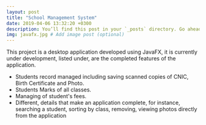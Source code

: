 ```yaml
---
layout: post
title: "School Management System"
date: 2019-04-06 13:32:20 +0300
description: You’ll find this post in your `_posts` directory. Go ahead and edit it and re-build the site to see your changes. # Add post description (optional)
img: javafx.jpg # Add image post (optional)
---
```


This project is a desktop application developed using JavaFX, it is currently under development, listed under, are the completed features of the application.

* Students record managed including saving scanned copies of CNIC, Birth Certificate and Photo.
* Students Marks of all classes.
* Managing of student's fees.
* Different, details that make an application complete, for instance, searching a student, sorting by class, removing, viewing photos directly from the application
